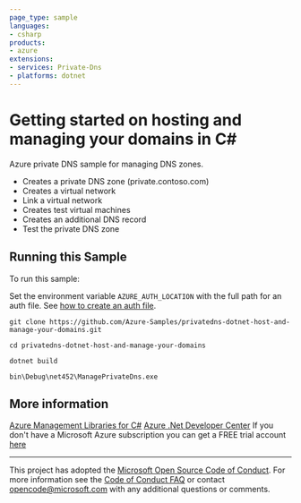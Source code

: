 ```yaml
---
page_type: sample
languages:
- csharp
products:
- azure
extensions:
- services: Private-Dns
- platforms: dotnet
---
```


# Getting started on hosting and managing your domains in C# #

 Azure private DNS sample for managing DNS zones.
  - Creates a private DNS zone (private.contoso.com)
  - Creates a virtual network
  - Link a virtual network
  - Creates test virtual machines
  - Creates an additional DNS record
  - Test the private DNS zone


## Running this Sample ##

To run this sample:

Set the environment variable `AZURE_AUTH_LOCATION` with the full path for an auth file. See [how to create an auth file](https://github.com/Azure/azure-libraries-for-net/blob/master/AUTH.md).

    git clone https://github.com/Azure-Samples/privatedns-dotnet-host-and-manage-your-domains.git

    cd privatedns-dotnet-host-and-manage-your-domains

    dotnet build

    bin\Debug\net452\ManagePrivateDns.exe

## More information ##

[Azure Management Libraries for C#](https://github.com/Azure/azure-sdk-for-net/tree/Fluent)
[Azure .Net Developer Center](https://azure.microsoft.com/en-us/develop/net/)
If you don't have a Microsoft Azure subscription you can get a FREE trial account [here](http://go.microsoft.com/fwlink/?LinkId=330212)

---

This project has adopted the [Microsoft Open Source Code of Conduct](https://opensource.microsoft.com/codeofconduct/). For more information see the [Code of Conduct FAQ](https://opensource.microsoft.com/codeofconduct/faq/) or contact [opencode@microsoft.com](mailto:opencode@microsoft.com) with any additional questions or comments.